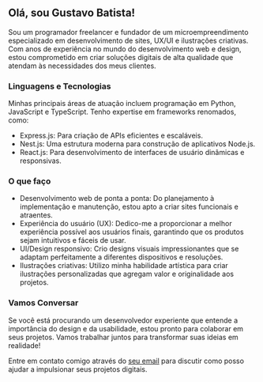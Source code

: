 ## Olá, sou Gustavo Batista!

Sou um programador freelancer e fundador de um microempreendimento especializado em desenvolvimento de sites, UX/UI e ilustrações criativas. Com anos de experiência no mundo do desenvolvimento web e design, estou comprometido em criar soluções digitais de alta qualidade que atendam às necessidades dos meus clientes.

### Linguagens e Tecnologias

Minhas principais áreas de atuação incluem programação em Python, JavaScript e TypeScript. Tenho expertise em frameworks renomados, como:

- Express.js: Para criação de APIs eficientes e escaláveis.
- Nest.js: Uma estrutura moderna para construção de aplicativos Node.js.
- React.js: Para desenvolvimento de interfaces de usuário dinâmicas e responsivas.

### O que faço

- Desenvolvimento web de ponta a ponta: Do planejamento à implementação e manutenção, estou apto a criar sites funcionais e atraentes.
- Experiência do usuário (UX): Dedico-me a proporcionar a melhor experiência possível aos usuários finais, garantindo que os produtos sejam intuitivos e fáceis de usar.
- UI/Design responsivo: Crio designs visuais impressionantes que se adaptam perfeitamente a diferentes dispositivos e resoluções.
- Ilustrações criativas: Utilizo minha habilidade artística para criar ilustrações personalizadas que agregam valor e originalidade aos projetos.

### Vamos Conversar

Se você está procurando um desenvolvedor experiente que entende a importância do design e da usabilidade, estou pronto para colaborar em seus projetos. Vamos trabalhar juntos para transformar suas ideias em realidade!

Entre em contato comigo através do [seu email](mailto:gustavobatistadev@gmail.com.com) para discutir como posso ajudar a impulsionar seus projetos digitais.

